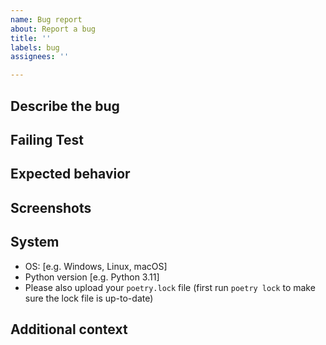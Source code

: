```yaml
---
name: Bug report
about: Report a bug
title: ''
labels: bug
assignees: ''

---
```


## Describe the bug
<!--- A clear and concise description of what the bug is. -->

## Failing Test
<!---
Please put the code (ideally in the form of a unit test) which fails below.

e.g.

```python
def test_bug_12():
    # Python code here which fails because of the bug
    # This is best if other developers can simply copy and paste this test in
    # order to run it
```
-->

## Expected behavior
<!--- A clear and concise description of what you expected to happen. -->

## Screenshots
<!--- If applicable, add screenshots to help explain your problem. -->

## System
<!--- Please complete the following information. -->

 - OS: [e.g. Windows, Linux, macOS]
 - Python version [e.g. Python 3.11]
 - Please also upload your `poetry.lock` file (first run `poetry lock` to make sure the lock file is up-to-date)

## Additional context
<!--- Add any other context about the problem here. -->
